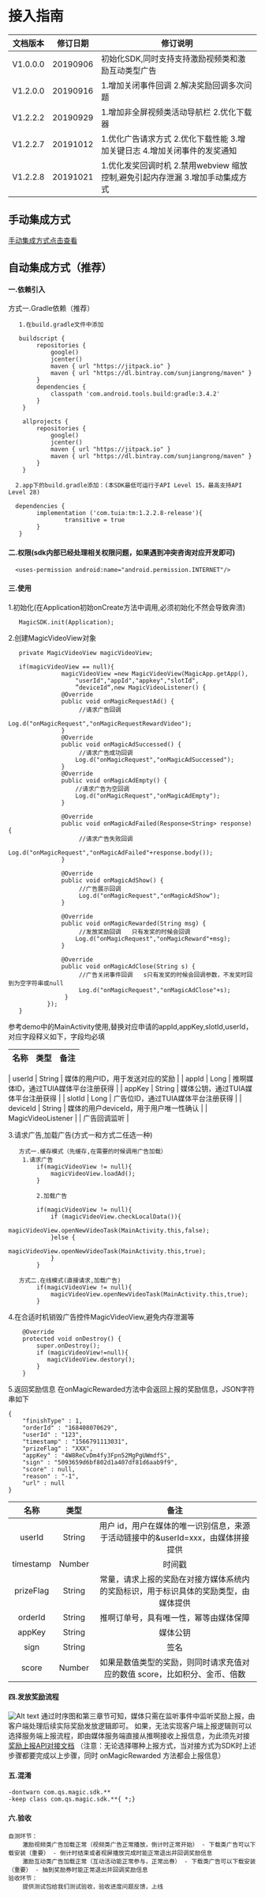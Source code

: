 # 接入指南

文档版本 | 修订日期| 修订说明
---|---|---
V1.0.0.0 | 20190906 | 初始化SDK,同时支持支持激励视频类和激励互动类型广告
V1.2.0.0 | 20190916 | 1.增加关闭事件回调 2.解决奖励回调多次问题
V1.2.2.2 | 20190929 | 1.增加非全屏视频类活动导航栏 2.优化下载器
V1.2.2.7 | 20191012 | 1.优化广告请求方式 2.优化下载性能  3.增加关键日志 4.增加关闭事件的发奖通知
V1.2.2.8 | 20191021 | 1.优化发奖回调时机 2.禁用webview 缩放控制,避免引起内存泄漏 3.增加手动集成方式


## 手动集成方式

[手动集成方式点击查看](http://yun.duiba.com.cn/tuia/sdk/html/激励SDK-V1.2.2.8-手动集成方式.html) 

## 自动集成方式（推荐）
#### 一.依赖引入
方式一.Gradle依赖（推荐）
```
   1.在build.gradle文件中添加

   buildscript {
        repositories {
            google()
            jcenter()
            maven { url "https://jitpack.io" }
            maven { url "https://dl.bintray.com/sunjiangrong/maven" }
        }
        dependencies {
            classpath 'com.android.tools.build:gradle:3.4.2'
        }
    }

    allprojects {
        repositories {
            google()
            jcenter()
            maven { url "https://jitpack.io" }
            maven { url "https://dl.bintray.com/sunjiangrong/maven" }
        }
    }

  2.app下的build.gradle添加：(本SDK最低可运行于API Level 15，最高支持API Level 28)

  dependencies {
        implementation ('com.tuia:tm:1.2.2.8-release'){
                transitive = true
        }
   }
```

#### 二.权限(sdk内部已经处理相关权限问题，如果遇到冲突咨询对应开发即可)
```
  <uses-permission android:name="android.permission.INTERNET"/>
```
#### 三.使用
1.初始化(在Application初始onCreate方法中调用,必须初始化不然会导致奔溃)

```
   MagicSDK.init(Application);

```

2.创建MagicVideoView对象
```
   private MagicVideoView magicVideoView;
   
   if(magicVideoView == null){
               magicVideoView =new MagicVideoView(MagicApp.getApp(),
                   "userId","appId","appkey","slotId",
                   ”deviceId“,new MagicVideoListener() {
               @Override
               public void onMagicRequestAd() {
                    //请求广告回调
                   Log.d("onMagicRequest","onMagicRequestRewardVideo");
               }
               @Override
               public void onMagicAdSuccessed() {
                    //请求广告成功回调
                   Log.d("onMagicRequest","onMagicAdSuccessed");
               }
               @Override
               public void onMagicAdEmpty() {
                   //请求广告为空回调
                   Log.d("onMagicRequest","onMagicAdEmpty");
               }
               
               @Override
               public void onMagicAdFailed(Response<String> response) {
                    //请求广告失败回调
                   Log.d("onMagicRequest","onMagicAdFailed"+response.body());
               }
               
               @Override
               public void onMagicAdShow() {
                    //广告展示回调
                    Log.d("onMagicRequest","onMagicAdShow");
               }
               
               @Override
               public void onMagicRewarded(String msg) {
                    //发放奖励回调   只有发奖的时候会回调
                   Log.d("onMagicRequest","onMagicReward"+msg);
               }
               
               @Override
               public void onMagicAdClose(String s) {
                    //广告关闭事件回调   s只有发奖的时候会回调参数，不发奖时回到为空字符串或null
                    Log.d("onMagicRequest","onMagicAdClose"+s);
                }
           });
   }

```
参考demo中的MainActivity使用,替换对应申请的appId,appKey,slotId,userId，对应字段释义如下，字段均必填

| 名称 | 类型 | 备注 |
| :---------------------: | :---------------------: | :----------------------: |

| userId | String | 媒体的用户ID，用于发送对应的奖励 |
| appId | Long | 推啊媒体ID，通过TUIA媒体平台注册获得 |
| appKey | String | 媒体公钥，通过TUIA媒体平台注册获得 |
| slotId | Long | 广告位ID，通过TUIA媒体平台注册获得 |
| deviceId | String | 媒体的用户deviceId，用于用户唯一性确认 |
| MagicVideoListener |  | 广告回调监听 |


3.请求广告,加载广告(方式一和方式二任选一种)
```
   方式一.缓存模式（先缓存,在需要的时候调用广告加载）
  	1.请求广告
        if(magicVideoView != null){
   		    magicVideoView.loadAd();
   		}

        2.加载广告

        if(magicVideoView != null){
   		    if (magicVideoView.checkLocalData()){
       			    magicVideoView.openNewVideoTask(MainActivity.this,false);
   		    }else {
       			    magicVideoView.openNewVideoTask(MainActivity.this,true);
   		    }
   		}

   方式二.在线模式(直接请求,加载广告)
        if(magicVideoView != null){
   		    magicVideoView.openNewVideoTask(MainActivity.this,true);
   		}

```
4.在合适时机销毁广告控件MagicVideoView,避免内存泄漏等
```
    @Override
    protected void onDestroy() {
        super.onDestroy();
        if (magicVideoView!=null){
           magicVideoView.destory();
        }
    }

```
5.返回奖励信息   在onMagicRewarded方法中会返回上报的奖励信息，JSON字符串如下
```
{
	"finishType" : 1,
	"orderId" : "168408070629",
	"userId" : "123",
	"timestamp" : "1566791113031",
	"prizeFlag" : "XXX",
	"appKey" : "4W8ReCvDm4fy3Fpn52MgPgUWmdfS",
	"sign" : "5093659d6bf802d1a407df81d6aab9f9",
	"score" : null,
	"reason" : "-1",
	"url" : null
}
```
| 名称 | 类型 | 备注 |
| :---------------------: | :---------------------: | :----------------------: |
| userId | String | 用户 id，用户在媒体的唯一识别信息，来源于活动链接中的&userId=xxx，由媒体拼接提供 |
| timestamp | Number | 时间戳 |
| prizeFlag | String | 常量，请求上报的奖励在对接方媒体系统内的奖励标识，用于标识具体的奖励类型，由媒体提供 |
| orderId | String | 推啊订单号，具有唯一性，幂等由媒体保障 |
| appKey | String | 媒体公钥 |
| sign | String | 签名 |
| score | Number | 如果是数值类型的奖励，则同时请求充值对应的数值 score，比如积分、金币、倍数 |



#### 四.发放奖励流程
![Alt text](http://yun.tuisnake.com/docking_ducument/%E4%B8%8A%E6%8A%A5%E6%B5%81%E7%A8%8B.png)
通过时序图和第三章节可知，媒体只需在监听事件中监听奖励上报，由客户端处理后续实际奖励发放逻辑即可。
如果，无法实现客户端上报逻辑则可以选择服务端上报流程，即由媒体服务端直接从推啊接收上报信息，为此须先对接
[奖励上报API对接文档](http://yun.tuisnake.com/docking_ducument/%E5%A5%96%E5%8A%B1%E4%B8%8A%E6%8A%A5API%E5%AF%B9%E6%8E%A5%E6%96%87%E6%A1%A3.pdf) （注意：无论选择哪种上报方式，当对接方式为SDK时上述步骤都要完成以上步骤，同时 onMagicRewarded 方法都会上报信息）

#### 五.混淆

``` 
-dontwarn com.qs.magic.sdk.**
-keep class com.qs.magic.sdk.**{ *;}
```

#### 六.验收
```
自测环节：
    激励视频类广告加载正常（视频类广告正常播放，倒计时正常开始） - 下载类广告可以下载安装（重要） - 倒计时结束或者视屏播放完成时能正常退出并回调奖励信息
    激励互动类广告加载正常（互动活动能正常参与，正常出券） - 下载类广告可以下载安装（重要） - 抽到奖励券时能正常退出并回调奖励信息
验收环节：
    提供测试包给我们测试验收，验收进度问题反馈，上线
```



